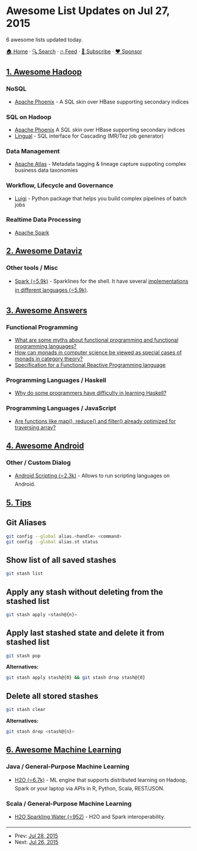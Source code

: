# Awesome List Updates on Jul 27, 2015

6 awesome lists updated today.

[🏠 Home](/README.md) · [🔍 Search](https://www.trackawesomelist.com/search/) · [🔥 Feed](https://www.trackawesomelist.com/rss.xml) · [📮 Subscribe](https://trackawesomelist.us17.list-manage.com/subscribe?u=d2f0117aa829c83a63ec63c2f&id=36a103854c) · [❤️  Sponsor](https://github.com/sponsors/theowenyoung)



## [1. Awesome Hadoop](/content/youngwookim/awesome-hadoop/README.md)

### NoSQL

*   [Apache Phoenix](http://phoenix.apache.org/) - A SQL skin over HBase supporting secondary indices

### SQL on Hadoop

*   [Apache Phoenix](http://phoenix.apache.org) A SQL skin over HBase supporting secondary indices
*   [Lingual](http://www.cascading.org/projects/lingual/) - SQL interface for Cascading (MR/Tez job generator)

### Data Management

*   [Apache Atlas](http://atlas.incubator.apache.org/) - Metadata tagging & lineage capture suppoting complex business data taxonomies

### Workflow, Lifecycle and Governance

*   [Luigi](http://luigi.readthedocs.org/en/latest/) - Python package that helps you build complex pipelines of batch jobs

### Realtime Data Processing

*   [Apache Spark](http://spark.apache.org/streaming/)

## [2. Awesome Dataviz](/content/javierluraschi/awesome-dataviz/README.md)

### Other tools / Misc

*   [Spark (⭐5.9k)](https://github.com/holman/spark) - Sparklines for the shell. It have several [implementations in different languages (⭐5.9k)](https://github.com/holman/spark/wiki/Alternative-Implementations).

## [3. Awesome Answers](/content/cyberglot/awesome-answers/README.md)

### Functional Programming

*   [What are some myths about functional programming and functional programming languages?](http://qr.ae/RsOnL9)
*   [How can monads in computer science be viewed as special cases of monads in category theory?](http://qr.ae/RsOAjx)
*   [Specification for a Functional Reactive Programming language](http://stackoverflow.com/a/5878525/1766338)

### Programming Languages / Haskell

*   [Why do some programmers have difficulty in learning Haskell?](http://qr.ae/Rsgfkx)

### Programming Languages / JavaScript

*   [Are functions like map(), reduce() and filter() already optimized for traversing array?](http://qr.ae/Rsg6I0)

## [4. Awesome Android](/content/JStumpp/awesome-android/README.md)

### Other / Custom Dialog

*   [Android Scripting (⭐2.3k)](https://github.com/damonkohler/sl4a) - Allows to run scripting languages on Android.

## [5. Tips](/content/git-tips/tips/README.md)

## Git Aliases

```sh
git config --global alias.<handle> <command> 
git config --global alias.st status
```
## Show list of all saved stashes

```sh
git stash list
```
## Apply any stash without deleting from the stashed list

```sh
git stash apply <stash@{n}>
```
## Apply last stashed state and delete it from stashed list

```sh
git stash pop
```

**Alternatives:**

```sh
git stash apply stash@{0} && git stash drop stash@{0}
```
## Delete all stored stashes

```sh
git stash clear
```

**Alternatives:**

```sh
git stash drop <stash@{n}>
```

## [6. Awesome Machine Learning](/content/josephmisiti/awesome-machine-learning/README.md)

### Java / General-Purpose Machine Learning

*   [H2O (⭐6.7k)](https://github.com/h2oai/h2o-3) - ML engine that supports distributed learning on Hadoop, Spark or your laptop via APIs in R, Python, Scala, REST/JSON.

### Scala / General-Purpose Machine Learning

*   [H2O Sparkling Water (⭐952)](https://github.com/h2oai/sparkling-water) - H2O and Spark interoperability.

---

- Prev: [Jul 28, 2015](/content/2015/07/28/README.md)
- Next: [Jul 26, 2015](/content/2015/07/26/README.md)